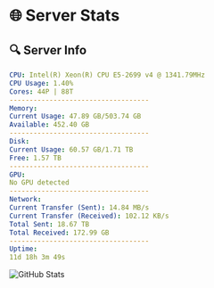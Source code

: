 # 🌐 Server Stats
## 🔍 Server Info
```yaml
CPU: Intel(R) Xeon(R) CPU E5-2699 v4 @ 1341.79MHz
CPU Usage: 1.40%
Cores: 44P | 88T
-----------------------------------
Memory:
Current Usage: 47.89 GB/503.74 GB
Available: 452.40 GB
-----------------------------------
Disk:
Current Usage: 60.57 GB/1.71 TB
Free: 1.57 TB
-----------------------------------
GPU:
No GPU detected
-----------------------------------
Network:
Current Transfer (Sent): 14.84 MB/s
Current Transfer (Received): 102.12 KB/s
Total Sent: 18.67 TB
Total Received: 172.99 GB
-----------------------------------
Uptime:
11d 18h 3m 49s
```
![GitHub Stats](https://img.shields.io/badge/Updated-2025-03-19_15:26:38-blue)